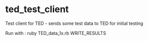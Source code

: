 # ted_test_client

Test client for TED - sends some test data to TED for initial testing

Run with : ruby TED_data_1x.rb WRITE_RESULTS


